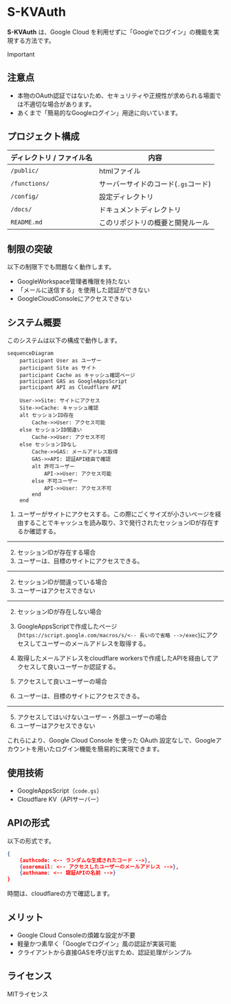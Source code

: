 # S-KVAuth

**S-KVAuth** は、Google Cloud を利用せずに「Googleでログイン」の機能を実現する方法です。

>[!IMPORTANT]
>## 注意点
>
>- 本物のOAuth認証ではないため、セキュリティや正規性が求められる場面では不適切な場合があります。
>- あくまで「簡易的なGoogleログイン」用途に向いています。

## プロジェクト構成 ##

| ディレクトリ / ファイル名 | 内容 |
| - | - |
| `/public/` | htmlファイル |
| `/functions/` | サーバーサイドのコード(`.gs`コード) |
| `/config/` | 設定ディレクトリ |
| `/docs/` | ドキュメントディレクトリ |
| `README.md` | このリポジトリの概要と開発ルール |

## 制限の突破

以下の制限下でも問題なく動作します。

- GoogleWorkspace管理者権限を持たない
- 「メールに送信する」を使用した認証ができない
- GoogleCloudConsoleにアクセスできない

## システム概要

このシステムは以下の構成で動作します。

```mermaid
sequenceDiagram
    participant User as ユーザー
    participant Site as サイト
    participant Cache as キャッシュ確認ページ
    participant GAS as GoogleAppsScript
    participant API as Cloudflare API

    User->>Site: サイトにアクセス
    Site->>Cache: キャッシュ確認
    alt セッションID存在
        Cache->>User: アクセス可能
    else セッションID間違い
        Cache->>User: アクセス不可
    else セッションIDなし
        Cache->>GAS: メールアドレス取得
        GAS->>API: 認証API経由で確認
        alt 許可ユーザー
            API->>User: アクセス可能
        else 不可ユーザー
            API->>User: アクセス不可
        end
    end
```

1. ユーザーがサイトにアクセスする。この際にごくサイズが小さいページを経由することでキャッシュを読み取り、3で発行されたセッションIDが存在するか確認する。
---
2. セッションIDが存在する場合
3. ユーザーは、目標のサイトにアクセスできる。
---
2. セッションIDが間違っている場合
3. ユーザーはアクセスできない
---
2. セッションIDが存在しない場合
3. GoogleAppsScriptで作成したページ(`https://script.google.com/macros/s/<-- 長いので省略 -->/exec`)にアクセスしてユーザーのメールアドレスを取得する。
4. 取得したメールアドレスをcloudflare workersで作成したAPIを経由してアクセスして良いユーザーか認証する。

5. アクセスして良いユーザーの場合
6. ユーザーは、目標のサイトにアクセスできる。
---
5. アクセスしてはいけないユーザー・外部ユーザーの場合
6. ユーザーはアクセスできない

これらにより、Google Cloud Console を使った OAuth 設定なしで、Googleアカウントを用いたログイン機能を簡易的に実現できます。

## 使用技術

- GoogleAppsScript（`code.gs`）
- Cloudflare KV（APIサーバー）

## APIの形式

以下の形式です。

```json
{
    {authcode: <-- ランダムな生成されたコード -->},
    {useremail: <-- アクセスしたユーザーのメールアドレス -->},
    {authname: <-- 認証APIの名前 -->}
}
```

時間は、cloudflareの方で確認します。

## メリット

- Google Cloud Consoleの煩雑な設定が不要
- 軽量かつ素早く「Googleでログイン」風の認証が実装可能
- クライアントから直接GASを呼び出すため、認証処理がシンプル

## ライセンス


MITライセンス
